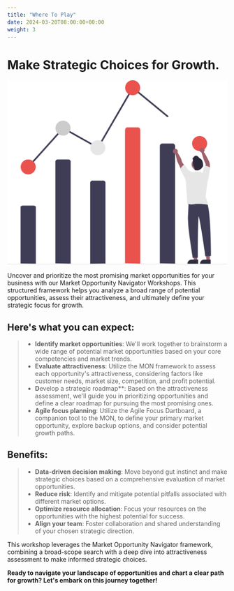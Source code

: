```yaml
---
title: "Where To Play"
date: 2024-03-20T08:00:00+00:00
weight: 3
---
```


# Make Strategic Choices for Growth.

![Where To Play](/images/illustrations/undraw_visual_data_re_mxxo.svg)

<!--more-->

Uncover and prioritize the most promising market opportunities for your business with our Market Opportunity Navigator Workshops. This structured framework helps you analyze a broad range of potential opportunities, assess their attractiveness, and ultimately define your strategic focus for growth.

## Here's what you can expect:
  > * **Identify market opportunities**: We'll work together to brainstorm a wide range of potential market opportunities based on your core competencies and market trends.
  > * **Evaluate attractiveness**: Utilize the MON framework to assess each opportunity's attractiveness, considering factors like customer needs, market size, competition, and profit potential.
  > * **D**evelop a strategic roadmap**: Based on the attractiveness assessment, we'll guide you in prioritizing opportunities and define a clear roadmap for pursuing the most promising ones.
  > * **Agile focus planning**: Utilize the Agile Focus Dartboard, a companion tool to the MON, to define your primary market opportunity, explore backup options, and consider potential growth paths.

## Benefits:
  > * **Data-driven decision making**: Move beyond gut instinct and make strategic choices based on a comprehensive evaluation of market opportunities.
  > * **Reduce risk**: Identify and mitigate potential pitfalls associated with different market options.
  > * **Optimize resource allocation**: Focus your resources on the opportunities with the highest potential for success.
  > * **Align your team**: Foster collaboration and shared understanding of your chosen strategic direction.

This workshop leverages the Market Opportunity Navigator framework, combining a broad-scope search with a deep dive into attractiveness assessment to make informed strategic choices.

**Ready to navigate your landscape of opportunities and chart a clear path for growth? Let's embark on this journey together!**
